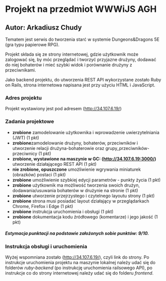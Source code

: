 # Projekt na przedmiot WWWiJS AGH
## Autor: Arkadiusz Chudy
Tematem jest serwis do tworzenia starć w systemie Dungeons&Dragons 5E (gra typu papierowe RPG).

Projekt składa się ze strony internetowej, gdzie użytkownik może zalogować się, by móc przeglądać i tworzyć przyjazne drużyny, dodawać do niej bohaterów i mieć szybki widok i porównanie drużyny z przeciwnikami. 

Jako backend projektu, do utworzenia REST API wykorzystane zostało Ruby on Rails, strona internetowa napisana jest przy użyciu HTML i JavaScript.

### Adres projektu
Projekt wystawiony jest pod adresem (http://34.107.6.19/)

### Zadania projektowe
* **zrobione** zamodelowanie użytkownika i wprowadzenie uwierzytelniania (JWT) (1 pkt) 
* **zrobione**zamodelowanie drużyny, bohaterów, przeciwników i utworzenie relacji drużyna-bohaterowie oraz grupy_przeciwników-przeciwnicy (1 pkt)
* **zrobione, wystawione na maszynie w GC: (http://34.107.6.19:3000/)** utworzenie działającego REST API (1 pkt)
* **nie zrobione, opuszczone** umożliwienie wgrywania miniaturek (obrazków) postaci (1 pkt) 
* **zrobione** umożliwienie szybkiej edycji parametrów - punkty życia (1 pkt) 
* **zrobione** użytkownik ma możliwość tworzenia swoich drużyn, dodawania/usuwania bohaterów w drużynie na stronie (1 pkt) 
* **zrobione** utworzenie przejrzystego i czytelnego layoutu strony (1 pkt) 
* **zrobione** strona musi posiadać layout działający w przeglądarkach Chrome, Firefox i Edge (1 pkt)
* **zrobione** instrukcja uruchomienia i obsługi (1 pkt)
* **zrobione** dokumentacja kodu źródłowego (komentarze) i jego jakość (1 pkt)

##### Estymacja punktacji na podstawie założonych sobie punktów: 9/10.

### Instrukcja obsługi i uruchomienia 
Wyżej wspomniana zostało (http://34.107.6.19/), czyli link do strony. Po instrukcje uruchomienia projektu na maszynie lokalnej należy udać się do folderów *ruby-backend* (po instrukcję uruchomienia railsowego API), po instrukcje co do strony internetowej należy udać się do folderu *frontend*.

